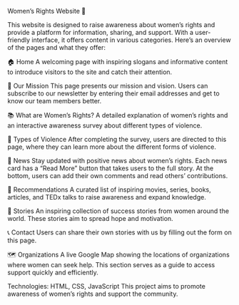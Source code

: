 Women’s Rights Website 🌸

This website is designed to raise awareness about women’s rights and provide a platform for information, sharing, and support. With a user-friendly interface, it offers content in various categories. Here’s an overview of the pages and what they offer:

🏠 Home
A welcoming page with inspiring slogans and informative content to introduce visitors to the site and catch their attention.

🎯 Our Mission
This page presents our mission and vision. Users can subscribe to our newsletter by entering their email addresses and get to know our team members better.

📚 What are Women’s Rights?
A detailed explanation of women’s rights and an interactive awareness survey about different types of violence.

🚨 Types of Violence
After completing the survey, users are directed to this page, where they can learn more about the different forms of violence.

📰 News
Stay updated with positive news about women’s rights. Each news card has a “Read More” button that takes users to the full story. At the bottom, users can add their own comments and read others’ contributions.

🎥 Recommendations
A curated list of inspiring movies, series, books, articles, and TEDx talks to raise awareness and expand knowledge.

🌟 Stories
An inspiring collection of success stories from women around the world. These stories aim to spread hope and motivation.

📞 Contact
Users can share their own stories with us by filling out the form on this page.

🗺️ Organizations
A live Google Map showing the locations of organizations where women can seek help. This section serves as a guide to access support quickly and efficiently.

Technologies: HTML, CSS, JavaScript
This project aims to promote awareness of women’s rights and support the community.
